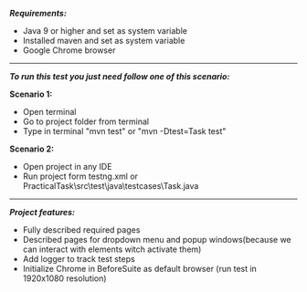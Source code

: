 ***Requirements:***
* Java 9 or higher and set as system variable
* Installed maven and set as system variable
* Google Chrome browser

---------------------------------------------------------------------------------------------------

***To run this test you just need follow one of this scenario:***

**Scenario 1:**
* Open terminal
* Go to project folder from terminal
* Type in terminal "mvn test" or "mvn -Dtest=Task test"

**Scenario 2:**
* Open project in any IDE
* Run project form testng.xml or PracticalTask\src\test\java\testcases\Task.java

---------------------------------------------------------------------------------------------------

***Project features:***
* Fully described required pages
* Described pages for dropdown menu and popup windows(because we can interact with elements witch activate them)
* Add logger to track test steps
* Initialize Chrome in BeforeSuite as default browser (run test in 1920x1080 resolution)
